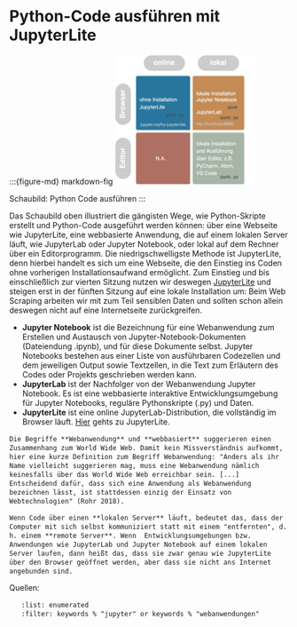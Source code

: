 # Python-Code ausführen mit JupyterLite 



:::{figure-md} markdown-fig
<img src="schaubild.png" alt="Schaubild" class="bg-transparent" width="50%">

Schaubild: Python Code ausführen
:::
<!-- Kommandozeile als zusätzliche Möglichkeit -->

Das Schaubild oben illustriert die gängisten Wege, wie Python-Skripte erstellt und Python-Code ausgeführt werden können: über eine Webseite wie JupyterLite, eine webbasierte Anwendung, die auf einem lokalen Server läuft, wie JupyterLab oder Jupyter Notebook, oder lokal auf dem Rechner über ein Editorprogramm. Die niedrigschwelligste Methode ist JupyterLite, denn hierbei handelt es sich um eine Webseite, die den Einstieg ins Coden ohne vorherigen Installationsaufwand ermöglicht. Zum Einstieg und bis einschließlich zur vierten Sitzung nutzen wir deswegen [JupyterLite](https://jupyter.org/try-jupyter/lab/index.html) und steigen erst in der fünften Sitzung auf eine lokale Installation um: Beim Web Scraping arbeiten wir mit zum Teil sensiblen Daten und sollten schon allein deswegen nicht auf eine Internetseite zurückgreifen. 

<!-- Ein paar Definitionen: -->

- **Jupyter Notebook** ist die Bezeichnung für eine Webanwendung zum Erstellen und Austausch von Jupyter-Notebook-Dokumenten (Dateiendung .ipynb), und für diese Dokumente selbst. Jupyter Notebooks bestehen aus einer Liste von ausführbaren Codezellen und dem jeweiligen Output sowie Textzellen, in die Text zum Erläutern des Codes oder Projekts geschrieben werden kann. 
- **JupyterLab** ist der Nachfolger von der Webanwendung Jupyter Notebook. Es ist eine webbasierte interaktive Entwicklungsumgebung für Jupyter Notebooks, reguläre Pythonskripte (.py) und Daten.
- **JupyterLite** ist eine online JupyterLab-Distribution, die vollständig im Browser läuft. [Hier](https://jupyter.org/try-jupyter/lab/index.html) gehts zu JupyterLite.

```{note}
Die Begriffe **Webanwendung** und **webbasiert** suggerieren einen Zusammenhang zum World Wide Web. Damit kein Missverständnis aufkommt, hier eine kurze Definition zum Begriff Webanwendung: "Anders als ihr Name vielleicht suggerieren mag, muss eine Webanwendung nämlich keinesfalls über das World Wide Web erreichbar sein. [...] Entscheidend dafür, dass sich eine Anwendung als Webanwendung bezeichnen lässt, ist stattdessen einzig der Einsatz von Webtechnologien" (Rohr 2018).
```

```{note}
Wenn Code über einen **lokalen Server** läuft, bedeutet das, dass der Computer mit sich selbst kommuniziert statt mit einem "entfernten", d. h. einem **remote Server**. Wenn  Entwicklungsumgebungen bzw. Anwendungen wie JupyterLab und Jupyter Notebook auf einem lokalen Server laufen, dann heißt das, dass sie zwar genau wie JupyterLite über den Browser geöffnet werden, aber dass sie nicht ans Internet angebunden sind.
```
<!-- oder: dabei nicht über das Internet aufgerufen werden -->

Quellen:

```{bibliography}
   :list: enumerated
   :filter: keywords % "jupyter" or keywords % "webanwendungen"
```

